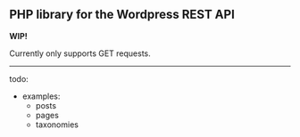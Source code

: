 ## PHP library for the Wordpress REST API

**WIP!**

Currently only supports GET requests.

---

todo:

- examples:
  - posts
  - pages
  - taxonomies